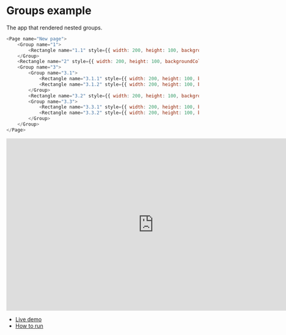 # Groups example

The app that rendered nested groups.

```javascript
<Page name="New page">
    <Group name="1">
        <Rectangle name="1.1" style={{ width: 200, height: 100, backgroundColor: '#f24e1e' }} />
    </Group>
    <Rectangle name="2" style={{ width: 200, height: 100, backgroundColor: '#ff7262' }} />
    <Group name="3">
        <Group name="3.1">
            <Rectangle name="3.1.1" style={{ width: 200, height: 100, backgroundColor: '#a259ff' }} />
            <Rectangle name="3.1.2" style={{ width: 200, height: 100, backgroundColor: '#1abcfe' }} />
        </Group>
        <Rectangle name="3.2" style={{ width: 200, height: 100, backgroundColor: '#0000ff' }} />
        <Group name="3.3">
            <Rectangle name="3.3.1" style={{ width: 200, height: 100, backgroundColor: '#0acf83' }} />
            <Rectangle name="3.3.2" style={{ width: 200, height: 100, backgroundColor: '#ffffff' }} />
        </Group>
    </Group>
</Page>
```

<iframe style="border: none;" width="770" height="450" src="https://www.figma.com/embed?embed_host=share&url=https%3A%2F%2Fwww.figma.com%2Ffile%2FlIfHwFDyu5Cqjy7vmr8sOn%2FFigma-Groups%3Fnode-id%3D43%253A9" allowfullscreen></iframe>

* [Live demo](https://www.figma.com/file/lIfHwFDyu5Cqjy7vmr8sOn/Figma-Groups?node-id=43%3A9) 
* [How to run](../../contributing.md#running-examples)

